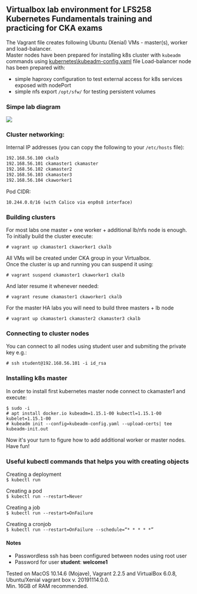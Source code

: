 ## Virtualbox lab environment for LFS258 Kubernetes Fundamentals training and practicing for CKA exams

The Vagrant file creates following Ubuntu (Xenial) VMs - master(s), worker and load-balancer.  
Master nodes have been prepared for installing k8s cluster with ```kubeadm``` commands using [kubernetes\kubeadm-config.yaml](./kubernetes/kubeadm-config.yaml) file
Load-balancer node has been prepared with:
  - simple haproxy configuration to test external access for k8s services exposed with nodePort
  - simple nfs export ```/opt/sfw/``` for testing persistent volumes

### Simpe lab diagram 
<img src="https://raw.githubusercontent.com/michalgutowski/cka-lab/master/lab-diagram.svg?sanitize=true">

### Cluster networking:  
Internal IP addresses (you can copy the following to your ```/etc/hosts``` file):   
```bash
192.168.56.100 ckalb  
192.168.56.101 ckamaster1 ckamaster  
192.168.56.102 ckamaster2  
192.168.56.103 ckamaster3  
192.168.56.104 ckaworker1  
```
Pod CIDR: 
```
10.244.0.0/16 (with Calico via enp0s8 interface)  
```
### Building clusters  
For most labs one master + one worker + additional lb/nfs node is enough. To initially build the cluster execute:  
```
# vagrant up ckamaster1 ckaworker1 ckalb
```  
All VMs will be created under CKA group in your Virtualbox.  
Once the cluster is up and running you can suspend it using:  
```
# vagrant suspend ckamaster1 ckaworker1 ckalb    
```
And later resume it whenever needed:
```
# vagrant resume ckamaster1 ckaworker1 ckalb   
```

For the master HA labs you will need to build three masters + lb node
```
# vagrant up ckamaster1 ckamaster2 ckamaster3 ckalb
```  
### Connecting to cluster nodes 
You can connect to all nodes using student user and submiting the private key e.g.:  
```
# ssh student@192.168.56.101 -i id_rsa
``` 
### Installing k8s master 
In order to install first kubernetes master node connect to ckamaster1 and execute:  
```
$ sudo -i
# apt install docker.io kubeadm=1.15.1-00 kubectl=1.15.1-00 kubelet=1.15.1-00
# kubeadm init --config=kubeadm-config.yaml --upload-certs| tee kubeadm-init.out
```  
Now it's your turn to figure how to add additional worker or master nodes. Have fun!

### Useful kubectl commands that helps you with creating objects 

Creating a deployment  
```$ kubectl run```   
  
Creating a pod  
```$ kubectl run --restart=Never```  
  
Creating a job  
```$ kubectl run --restart=OnFailure```
  
Creating a cronjob   
```$ kubectl run --restart=OnFailure --schedule=“* * * * *”```  

#### Notes
  - Passwordless ssh has been configured between nodes using root user
  - Password for user **student**: **welcome1**

Tested on MacOS 10.14.6 (Mojave), Vagrant 2.2.5 and VirtualBox 6.0.8, Ubuntu/Xenial vagrant box v. 20191114.0.0.  
Min. 16GB of RAM recommended.
